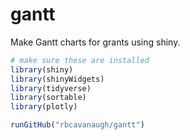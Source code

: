 
<!-- README.md is generated from README.Rmd. Please edit that file -->

# gantt

<!-- badges: start -->
<!-- badges: end -->

Make Gantt charts for grants using shiny.

``` r
# make sure these are installed
library(shiny)
library(shinyWidgets)
library(tidyverse)
library(sortable)
library(plotly)

runGitHub("rbcavanaugh/gantt")
```
